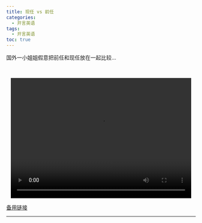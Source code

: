 ```yaml
---
title: 现任 vs 前任
categories:
  - 开言英语
tags:
  - 开言英语
toc: true 
---
```



国外一小姐姐假意把前任和现任放在一起比较...

 

<p style="text-align:center">
   <video width="480" height="320" controls>
       <source src="/video/ol/43.mp4">
   </video>
</p>
 <p><a href="/video/ol/43.mp4">备用链接</a></p>
 
---





